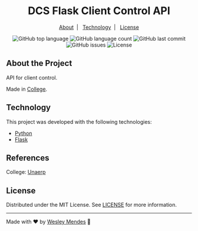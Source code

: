 <h1 align="center">
  DCS Flask Client Control API
</h1>

<p align="center">
  <a href="#about-the-project">About</a>&nbsp;&nbsp;|&nbsp;&nbsp;
  <a href="#technology">Technology</a>&nbsp;&nbsp;|&nbsp;&nbsp;
  <a href="#license">License</a>
</p>

<p align="center">
  <img alt="GitHub top language" src="https://img.shields.io/github/languages/top/wesgtox/DCS-Flask-CC-API?style=plastic" />
  <img alt="GitHub language count" src="https://img.shields.io/github/languages/count/wesgtox/DCS-Flask-CC-API?style=plastic" />
  <img alt="GitHub last commit" src="https://img.shields.io/github/last-commit/wesgtox/DCS-Flask-CC-API?style=plastic" />
  <img alt="GitHub issues" src="https://img.shields.io/github/issues/wesgtox/DCS-Flask-CC-API?style=plastic" />
  <img alt="License" src="https://img.shields.io/github/license/wesgtox/DCS-Flask-CC-API?style=plastic" />
</p>

## About the Project

API for client control.

Made in [College](https://github.com/WesGtoX/Distributed-and-Concurrent-Systems).


## Technology

This project was developed with the following technologies:

- [Python](https://www.python.org/)
- [Flask](https://flask.palletsprojects.com/)


## References

College: [Unaerp](http://www.unaerp.br/)


## License

Distributed under the MIT License. See [LICENSE](LICENSE) for more information.

---

Made with ♥ by [Wesley Mendes](https://wesleymendes.com.br/) :wave:
